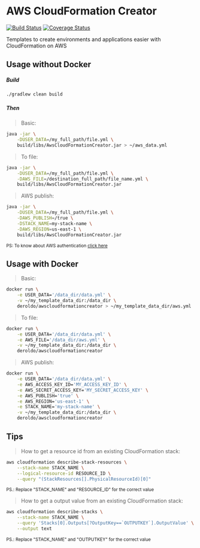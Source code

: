 # AWS CloudFormation Creator

[![Build Status](https://travis-ci.org/deroldo/AwsCloudFormationCreator.svg?branch=master)](https://travis-ci.org/deroldo/AwsCloudFormationCreator)
[![Coverage Status](https://coveralls.io/repos/github/deroldo/AwsCloudFormationCreator/badge.svg?branch=master)](https://coveralls.io/github/deroldo/AwsCloudFormationCreator)

Templates to create environments and applications easier with CloudFormation on AWS

## Usage without Docker

##### Build
```bash
./gradlew clean build 
```

##### Then
> Basic:
```bash
java -jar \
    -DUSER_DATA=/my_full_path/file.yml \
    build/libs/AwsCloudFormationCreator.jar > ~/aws_data.yml
```

> To file:
```bash
java -jar \
    -DUSER_DATA=/my_full_path/file.yml \
    -DAWS_FILE=/destination_full_path/file_name.yml \
    build/libs/AwsCloudFormationCreator.jar 
```

> AWS publish:
```bash
java -jar \
    -DUSER_DATA=/my_full_path/file.yml \
    -DAWS_PUBLISH=/true \
    -DSTACK_NAME=my-stack-name \
    -DAWS_REGION=us-east-1 \
    build/libs/AwsCloudFormationCreator.jar 
```
<small>
PS: To know about AWS authentication <a href='https://docs.aws.amazon.com/AWSJavaSDK/latest/javadoc/com/amazonaws/auth/DefaultAWSCredentialsProviderChain.html' target='_blank'>click here</a>
</small>

## Usage with Docker

> Basic:
```bash
docker run \
    -e USER_DATA='/data_dir/data.yml' \
    -v ~/my_template_data_dir:/data_dir \
    deroldo/awscloudformationcreator > ~/my_template_data_dir/aws.yml
```

> To file:
```bash
docker run \
    -e USER_DATA='/data_dir/data.yml' \
    -e AWS_FILE='/data_dir/aws.yml' \
    -v ~/my_template_data_dir:/data_dir \
    deroldo/awscloudformationcreator
```

> AWS publish:
```bash
docker run \
    -e USER_DATA='/data_dir/data.yml' \
    -e AWS_ACCESS_KEY_ID='MY_ACCESS_KEY_ID' \
    -e AWS_SECRET_ACCESS_KEY='MY_SECRET_ACCESS_KEY' \
    -e AWS_PUBLISH='true' \
    -e AWS_REGION='us-east-1' \
    -e STACK_NAME='my-stack-name' \
    -v ~/my_template_data_dir:/data_dir \
    deroldo/awscloudformationcreator
```

## Tips

> How to get a resource id from an existing CloudFormation stack:
```bash
aws cloudformation describe-stack-resources \
    --stack-name STACK_NAME \
    --logical-resource-id RESOURCE_ID \
    --query "(StackResources[].PhysicalResourceId)[0]"
```

<small>
PS.: Replace "STACK_NAME" and "RESOURCE_ID" for the correct value
</small>

> How to get a output value from an existing CloudFormation stack:
```bash
aws cloudformation describe-stacks \
    --stack-name STACK_NAME \
    --query 'Stacks[0].Outputs[?OutputKey==`OUTPUTKEY`].OutputValue' \
    --output text
```

<small>
PS.: Replace "STACK_NAME" and "OUTPUTKEY" for the correct value
</small>